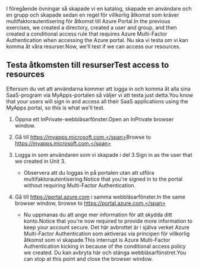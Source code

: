 <span data-ttu-id="73bb6-101">I föregående övningar så skapade vi en katalog, skapade en användare och en grupp och skapade sedan en regel för villkorlig åtkomst som kräver multifaktorautentisering för åtkomst till Azure Portal.</span><span class="sxs-lookup"><span data-stu-id="73bb6-101">In the previous exercises, we created a directory, created a user and group, and then created a conditional access rule that requires Azure Multi-Factor Authentication when accessing the Azure portal.</span></span> <span data-ttu-id="73bb6-102">Nu ska vi testa om vi kan komma åt våra resurser.</span><span class="sxs-lookup"><span data-stu-id="73bb6-102">Now, we'll test if we can access our resources.</span></span>

## <a name="test-access-to-resources"></a><span data-ttu-id="73bb6-103">Testa åtkomsten till resurser</span><span class="sxs-lookup"><span data-stu-id="73bb6-103">Test access to resources</span></span>

<span data-ttu-id="73bb6-104">Eftersom du vet att användarna kommer att logga in och komma åt alla sina SaaS-program via MyApps-portalen så väljer vi att testa just detta.</span><span class="sxs-lookup"><span data-stu-id="73bb6-104">You know that your users will sign in and access all their SaaS applications using the MyApps portal, so this is what we'll test.</span></span>

1. <span data-ttu-id="73bb6-105">Öppna ett InPrivate-webbläsarfönster.</span><span class="sxs-lookup"><span data-stu-id="73bb6-105">Open an InPrivate browser window.</span></span>

1. <span data-ttu-id="73bb6-106">Gå till https://myapps.microsoft.com.</span><span class="sxs-lookup"><span data-stu-id="73bb6-106">Browse to https://myapps.microsoft.com.</span></span>

1. <span data-ttu-id="73bb6-107">Logga in som användaren som vi skapade i del 3.</span><span class="sxs-lookup"><span data-stu-id="73bb6-107">Sign in as the user that we created in Unit 3.</span></span>

   * <span data-ttu-id="73bb6-108">Observera att du loggas in på portalen utan att utföra multifaktorautentisering.</span><span class="sxs-lookup"><span data-stu-id="73bb6-108">Notice that you're signed in to the portal without requiring Multi-Factor Authentication.</span></span>

1. <span data-ttu-id="73bb6-109">Gå till https://portal.azure.com i samma webbläsarfönster.</span><span class="sxs-lookup"><span data-stu-id="73bb6-109">In the same browser window, browse to https://portal.azure.com.</span></span>

   * <span data-ttu-id="73bb6-110">Nu uppmanas du att ange mer information för att skydda ditt konto.</span><span class="sxs-lookup"><span data-stu-id="73bb6-110">Notice that you're now required to provide more information to keep your account secure.</span></span> <span data-ttu-id="73bb6-111">Det här avbrottet är i själva verket Azure Multi-Factor Authentication som aktiveras via principen för villkorlig åtkomst som vi skapade.</span><span class="sxs-lookup"><span data-stu-id="73bb6-111">This interrupt is Azure Multi-Factor Authentication kicking in because of the conditional access policy we created.</span></span> <span data-ttu-id="73bb6-112">Du kan avbryta här och stänga webbläsarfönstret.</span><span class="sxs-lookup"><span data-stu-id="73bb6-112">You can stop at this point and close the browser window.</span></span>